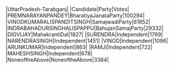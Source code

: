  
|UttarPradesh-Tarabganj|
|Candidate|Party|Votes|
|PREMNARAYANPANDEY|BharatiyaJanataParty|100294|
|VINODKUMARALISPANDITSINGH|SamajwadiParty|61852|
|INDRABAHADURSINGHALISPAPPU|BahujanSamajParty|29332|
|DIGVIJAY|MahakrantiDal|1827|
|SURENDRA|Independent|1769|
|NARENDRASINGH|Independent|1451|
|VINOD|Independent|1096|
|ARUNKUMAR|Independent|863|
|RAMJI|Independent|722|
|MAHESHSINGH|Independent|678|
|NoneoftheAbove|NoneoftheAbove|3384|
